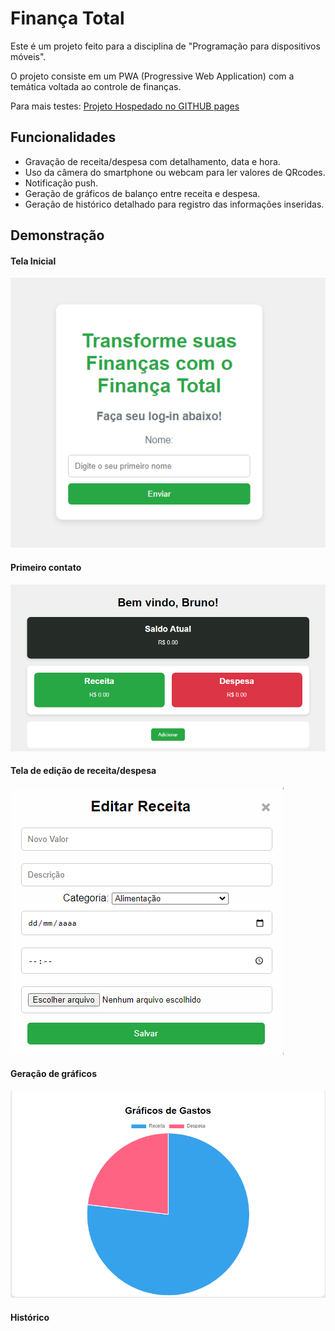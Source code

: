 
# Finança Total
Este é um projeto feito para a disciplina de "Programação para dispositivos móveis". 

O projeto consiste em um PWA (Progressive Web Application) com a temática voltada ao controle de finanças.

Para mais testes: [Projeto Hospedado no GITHUB pages](https://brun0henr1que.github.io/projeto_financeiro_2/)

## Funcionalidades

- Gravação de receita/despesa com detalhamento, data e hora.
- Uso da câmera do smartphone ou webcam para ler valores de QRcodes.
- Notificação push.
- Geração de gráficos de balanço entre receita e despesa.
- Geração de histórico detalhado para registro das informações inseridas.

## Demonstração

#### Tela Inicial
<img src="./imagens/preview/tela_inicio.png">

#### Primeiro contato
<img src="./imagens/preview/first_contact.png">

#### Tela de edição de receita/despesa
<img src="./imagens/preview/edicao_receita.png">

#### Geração de gráficos
<img src="./imagens/preview/geracao_graficos.png">

#### Histórico
<img src=""> 
